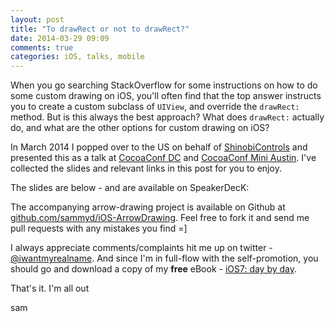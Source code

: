 ```yaml
---
layout: post
title: "To drawRect or not to drawRect?"
date: 2014-03-29 09:09
comments: true
categories: iOS, talks, mobile
---
```


When you go searching StackOverflow for some instructions on how to do some
custom drawing on iOS, you'll often find that the top answer instructs you to
create a custom subclass of `UIView`, and override the `drawRect:` method. But
is this always the best approach? What does `drawRect:` actually do, and what
are the other options for custom drawing on iOS?

In March 2014 I popped over to the US on behalf of
[ShinobiControls](http://shinobicontrols.com) and presented this as a talk at
[CocoaConf DC](http://cocoaconf.com/dc-2014/home) and
[CocoaConf Mini Austin](http://cocoaconf.com/austin-2014/home). I've collected the
slides and relevant links in this post for you to enjoy.

<!-- more -->


The slides are below - and are available on SpeakerDecK:

<script async class="speakerdeck-embed" data-id="f3625e10996f01313e53426a9381af41" data-ratio="1.77777777777778" src="//speakerdeck.com/assets/embed.js"></script>

The accompanying arrow-drawing project is available on Github at
[github.com/sammyd/iOS-ArrowDrawing](https://github.com/sammyd/iOS-ArrowDrawing).
Feel free to fork it and send me pull requests with any mistakes you find =]

I always appreciate comments/complaints hit me up on twitter -
[@iwantmyrealname](https://twitter.com/iwantmyrealname). And since I'm in
full-flow with the self-promotion, you should go and download a copy of my
__free__ eBook - [iOS7: day by day](https://leanpub.com/ios7daybyday).

That's it. I'm all out


sam
